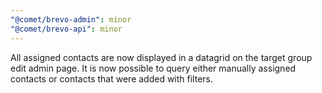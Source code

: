```yaml
---
"@comet/brevo-admin": minor
"@comet/brevo-api": minor
---
```


All assigned contacts are now displayed in a datagrid on the target group edit admin page.
It is now possible to query either manually assigned contacts or contacts that were added with filters.
